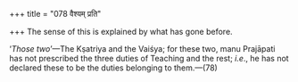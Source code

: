 +++
title = "078 वैश्यम् प्रति"

+++
The sense of this is explained by what has gone before.

‘*Those two*’—The Kṣatriya and the Vaiśya; for these two, manu Prajāpati
has not prescribed the three duties of Teaching and the rest; *i.e*., he
has not declared these to be the duties belonging to them.—(78)


